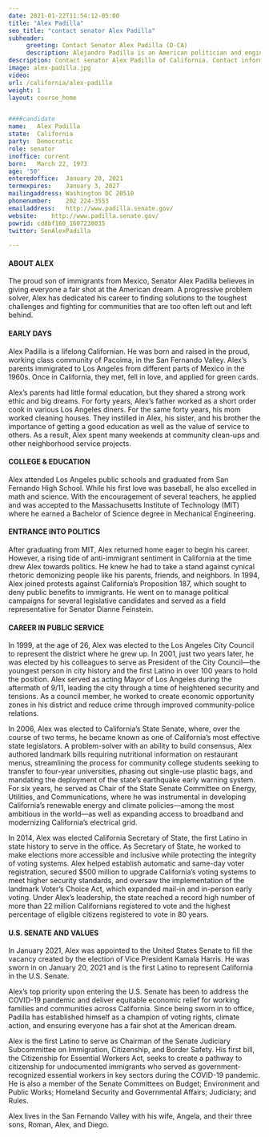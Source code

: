 ```yaml
---
date: 2021-01-22T11:54:12-05:00
title: "Alex Padilla"
seo_title: "contact senator Alex Padilla"
subheader:
     greeting: Contact Senator Alex Padilla (D-CA)
     description: Alejandro Padilla is an American politician and engineer serving as the junior United States senator from California since 2021. A member of the Democratic Party, Padilla served as the 32nd secretary of state of California from 2015 to 2021.
description: Contact senator Alex Padilla of California. Contact information for Alex Padilla includes email address, phone number, and mailing address.
image: alex-padilla.jpg
video: 
url: /california/alex-padilla
weight: 1
layout: course_home


####candidate
name:	Alex Padilla
state:	California
party:	Democratic
role: senator
inoffice: current
born:	March 22, 1973
age: '50'
enteredoffice:	January 20, 2021
termexpires:	January 3, 2027 
mailingaddress: Washington DC 20510
phonenumber:	202 224-3553
emailaddress:	http://www.padilla.senate.gov/
website:	http://www.padilla.senate.gov/
powrid: cd8bf160_1607238035
twitter: SenAlexPadilla

---
```

#### ABOUT ALEX
The proud son of immigrants from Mexico, Senator Alex Padilla believes in giving everyone a fair shot at the American dream. A progressive problem solver, Alex has dedicated his career to finding solutions to the toughest challenges and fighting for communities that are too often left out and left behind.

#### EARLY DAYS
Alex Padilla is a lifelong Californian. He was born and raised in the proud, working class community of Pacoima, in the San Fernando Valley. Alex’s parents immigrated to Los Angeles from different parts of Mexico in the 1960s. Once in California, they met, fell in love, and applied for green cards.

Alex’s parents had little formal education, but they shared a strong work ethic and big dreams. For forty years, Alex’s father worked as a short order cook in various Los Angeles diners. For the same forty years, his mom worked cleaning houses. They instilled in Alex, his sister, and his brother the importance of getting a good education as well as the value of service to others. As a result, Alex spent many weekends at community clean-ups and other neighborhood service projects.

#### COLLEGE & EDUCATION

Alex attended Los Angeles public schools and graduated from San Fernando High School. While his first love was baseball, he also excelled in math and science. With the encouragement of several teachers, he applied and was accepted to the Massachusetts Institute of Technology (MIT) where he earned a Bachelor of Science degree in Mechanical Engineering.


#### ENTRANCE INTO POLITICS
After graduating from MIT, Alex returned home eager to begin his career. However, a rising tide of anti-immigrant sentiment in California at the time drew Alex towards politics. He knew he had to take a stand against cynical rhetoric demonizing people like his parents, friends, and neighbors. In 1994, Alex joined protests against California’s Proposition 187, which sought to deny public benefits to immigrants. He went on to manage political campaigns for several legislative candidates and served as a field representative for Senator Dianne Feinstein.

#### CAREER IN PUBLIC SERVICE

In 1999, at the age of 26, Alex was elected to the Los Angeles City Council to represent the district where he grew up. In 2001, just two years later, he was elected by his colleagues to serve as President of the City Council—the youngest person in city history and the first Latino in over 100 years to hold the position. Alex served as acting Mayor of Los Angeles during the aftermath of 9/11, leading the city through a time of heightened security and tensions. As a council member, he worked to create economic opportunity zones in his district and reduce crime through improved community-police relations.

In 2006, Alex was elected to California’s State Senate, where, over the course of two terms, he became known as one of California’s most effective state legislators. A problem-solver with an ability to build consensus, Alex authored landmark bills requiring nutritional information on restaurant menus, streamlining the process for community college students seeking to transfer to four-year universities, phasing out single-use plastic bags, and mandating the deployment of the state’s earthquake early warning system. For six years, he served as Chair of the State Senate Committee on Energy, Utilities, and Communications, where he was instrumental in developing California’s renewable energy and climate policies—among the most ambitious in the world—as well as expanding access to broadband and modernizing California’s electrical grid.

In 2014, Alex was elected California Secretary of State, the first Latino in state history to serve in the office. As Secretary of State, he worked to make elections more accessible and inclusive while protecting the integrity of voting systems. Alex helped establish automatic and same-day voter registration, secured $500 million to upgrade California’s voting systems to meet higher security standards, and oversaw the implementation of the landmark Voter’s Choice Act, which expanded mail-in and in-person early voting. Under Alex’s leadership, the state reached a record high number of more than 22 million Californians registered to vote and the highest percentage of eligible citizens registered to vote in 80 years.


#### U.S. SENATE    AND VALUES
In January 2021, Alex was appointed to the United States Senate to fill the vacancy created by the election of Vice President Kamala Harris. He was sworn in on January 20, 2021 and is the first Latino to represent California in the U.S. Senate.

Alex’s top priority upon entering the U.S. Senate has been to address the COVID-19 pandemic and deliver equitable economic relief for working families and communities across California. Since being sworn in to office, Padilla has established himself as a champion of voting rights, climate action, and ensuring everyone has a fair shot at the American dream.

Alex is the first Latino to serve as Chairman of the Senate Judiciary Subcommittee on Immigration, Citizenship, and Border Safety. His first bill, the Citizenship for Essential Workers Act, seeks to create a pathway to citizenship for undocumented immigrants who served as government-recognized essential workers in key sectors during the COVID-19 pandemic. He is also a member of the Senate Committees on Budget; Environment and Public Works; Homeland Security and Governmental Affairs; Judiciary; and Rules.

Alex lives in the San Fernando Valley with his wife, Angela, and their three sons, Roman, Alex, and Diego.
